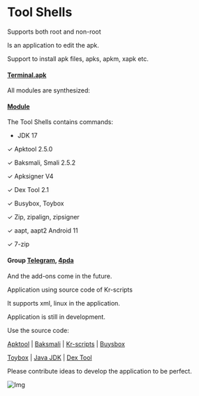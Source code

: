# Tool Shells

Supports both root and non-root

Is an application to edit the apk.

Support to install apk files, apks, apkm, xapk etc.

#### [Terminal.apk](https://github.com/kakathic/Tool-Terminal/releases/tag/Apk) 

All modules are synthesized:

#### [Module](https://github.com/kakathic/Tool-Terminal/releases/tag/module)

The Tool Shells contains commands:

+ JDK 17

✓ Apktool 2.5.0

✓ Baksmali, Smali 2.5.2

✓ Apksigner V4

✓ Dex Tool 2.1

✓ Busybox, Toybox

✓ Zip, zipalign, zipsigner

✓ aapt, aapt2 Android 11

✓ 7-zip 

#### Group [Telegram](https://t.me/Tool_Terminal), [4pda](https://4pda.ru/forum/index.php?showtopic=1023049)

And the add-ons come in the future.

Application using source code of Kr-scripts

It supports xml, linux in the application.

Application is still in development.


Use the source code:

[Apktool](https://github.com/iBotPeaches/Apktool) | [Baksmali](https://github.com/JesusFreke/smali) | [Kr-scripts](https://github.com/helloklf/kr-scripts) | [Buysbox](https://github.com/Magisk-Modules-Repo/busybox-ndk)

[Toybox](http://landley.net/toybox/bin) | [Java JDK](https://adoptopenjdk.net) | [Dex Tool](https://github.com/pxb1988/dex2jar)

Please contribute ideas to develop the application to be perfect.

![Img](https://github.com/kakathic/Tool-Tool/releases/download/Img/IMG.jpg)
